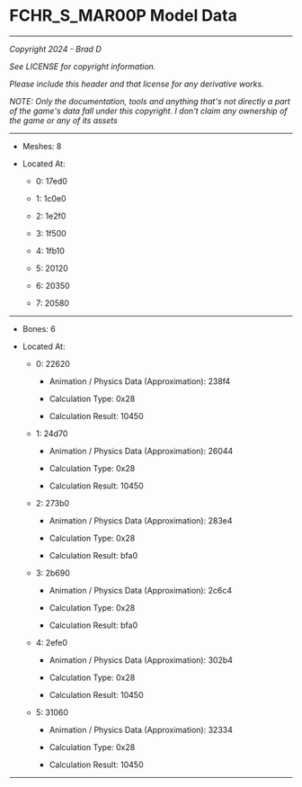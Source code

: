 # FCHR_S_MAR00P Model Data

---

*Copyright 2024 - Brad D*

*See LICENSE for copyright information.*

*Please include this header and that license for any derivative works.*

*NOTE: Only the documentation, tools and anything that's not directly a part of the game's data fall under this copyright. I don't claim any ownership of the game or any of its assets*

---

* Meshes: 8

* Located At:

  * 0: 17ed0

  * 1: 1c0e0

  * 2: 1e2f0

  * 3: 1f500

  * 4: 1fb10

  * 5: 20120

  * 6: 20350

  * 7: 20580

---

* Bones: 6

* Located At:

  * 0: 22620

    * Animation / Physics Data (Approximation): 238f4

    * Calculation Type: 0x28

    * Calculation Result: 10450

  * 1: 24d70

    * Animation / Physics Data (Approximation): 26044

    * Calculation Type: 0x28

    * Calculation Result: 10450

  * 2: 273b0

    * Animation / Physics Data (Approximation): 283e4

    * Calculation Type: 0x28

    * Calculation Result: bfa0

  * 3: 2b690

    * Animation / Physics Data (Approximation): 2c6c4

    * Calculation Type: 0x28

    * Calculation Result: bfa0

  * 4: 2efe0

    * Animation / Physics Data (Approximation): 302b4

    * Calculation Type: 0x28

    * Calculation Result: 10450

  * 5: 31060

    * Animation / Physics Data (Approximation): 32334

    * Calculation Type: 0x28

    * Calculation Result: 10450

---

